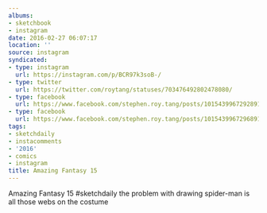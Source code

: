 ```yaml
---
albums:
- sketchbook
- instagram
date: 2016-02-27 06:07:17
location: ''
source: instagram
syndicated:
- type: instagram
  url: https://instagram.com/p/BCR97k3soB-/
- type: twitter
  url: https://twitter.com/roytang/statuses/703476492802478080/
- type: facebook
  url: https://www.facebook.com/stephen.roy.tang/posts/10154399672928912:0
- type: facebook
  url: https://www.facebook.com/stephen.roy.tang/posts/10154399672968912
tags:
- sketchdaily
- instacomments
- '2016'
- comics
- instagram
title: Amazing Fantasy 15
---
```


Amazing Fantasy 15 #sketchdaily the problem with drawing spider-man is all those webs on the costume